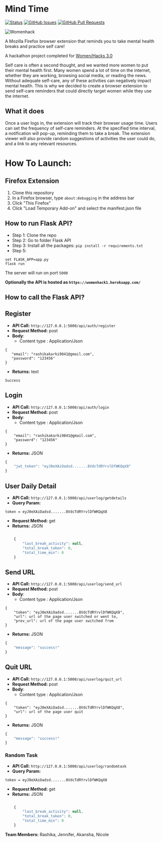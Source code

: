 # Mind Time

[![Status](https://img.shields.io/badge/status-active-success.svg)]()
[![GitHub Issues](https://img.shields.io/github/issues/RashikaKarki/WomenHack.svg)](https://github.com/RashikaKarki/WomenHack/issues)
[![GitHub Pull Requests](https://img.shields.io/github/issues-pr/RashikaKarki/WomenHack.svg)](https://github.com/RashikaKarki/WomenHack/pulls)

![Womenhack](https://github.com/RashikaKarki/WomenHack/blob/main/figma%20design.JPG)



A Mozilla Firefox browser extension that reminds you to take mental health breaks and practice self care!

A hackathon project completed for [Women/Hacks 3.0](https://www.womxnhacks.com/)  


Self care is often a second thought, and we wanted more women to put their mental health first. Many women spend a lot of time on the internet, whether they are working, browsing social media, or reading the news. Without adequate self-care, any of these activities can negatively impact mental health. This is why we decided to create a browser extension to send self-care reminders that could directly target women while they use the internet. 

## What it does
Once a user logs in, the extension will track their browser usage time. Users can set the frequency of self-care reminders. At the specified time interval, a notification will pop-up, reminding them to take a break. The extension viewer will also provide random suggestions of activities the user could do, and a link to any relevant resources. 

# How To Launch:

## Firefox Extension

1. Clone this repository
2. In a Firefox browser, type `about:debugging` in the address bar
3. Click "This Firefox" 
4. Click "Load Temporary Add-on" and select the manifest.json file


## How to run Flask API?

- Step 1:
Clone the repo
- Step 2: 
Go to folder Flask API
- Step 3:
Install all the packages: `pip install -r requirements.txt`
- Step 5:

```
set FLASK_APP=app.py
flask run
```

The server will run on port `5000`

**Optionally the API is hosted as `https://womenhack1.herokuapp.com/`**


## How to call the Flask API?

## Register
- **API Call:** `http://127.0.0.1:5000/api/auth/register` 
- **Request Method:** post
- **Body**: 
    - Content type : Application/Json
 ```
 {
    "email": "rashikakarki9841@gmail.com",
    "password": "123456"
}
``` 

- **Returns:** text

```
Success
```


## Login
- **API Call:** `http://127.0.0.1:5000/api/auth/login` 
- **Request Method:** post
- **Body**: 
    - Content type : Application/Json
```
{
    "email": "rashikakarki9841@gmail.com",
    "password": "123456"
}
```
- **Returns:** JSON
```javascript
{
    "jwt_token": "eyJ0eXAiOadsd.......8VdcTdRYrvlDfWKQqX8"
}
```



## User Daily Detail

- **API Call:** `http://127.0.0.1:5000/api/userlog/getdetails` 
- **Query Param:**
```
token = eyJ0eXAiOadsd.......8VdcTdRYrvlDfWKQqX8
```
- **Request Method:** get
- **Returns:** JSON
```javascript

    {
        "last_break_activity": null,
        "total_break_taken": 0,
        "total_time_min": 0
    }

```


## Send URL

- **API Call:** `http://127.0.0.1:5000/api/userlog/send_url` 
- **Request Method:** post
- **Body**: 
    - Content type : Application/Json
```
{
    "token": "eyJ0eXAiOadsd.......8VdcTdRYrvlDfWKQqX8",
    "url": url of the page user switched or went to,
    "prev_url": url of the page user switched from
}
```
- **Returns:** JSON
```javascript
{
    "message": "success!"
}
```


## Quit URL

- **API Call:** `http://127.0.0.1:5000/api/userlog/quit_url` 
- **Request Method:** post
- **Body**: 
    - Content type : Application/Json
```
{
    "token": "eyJ0eXAiOadsd.......8VdcTdRYrvlDfWKQqX8",
    "url": url of the page user quit
}
```
- **Returns:** JSON
```javascript
{
    "message": "success!"
}
```


### Random Task

- **API Call:** `http://127.0.0.1:5000/api/userlog/randomtask` 
- **Query Param:**
```
token = eyJ0eXAiOadsd.......8VdcTdRYrvlDfWKQqX8
```
- **Request Method:** get
- **Returns:** JSON
```javascript

    {
        "last_break_activity": null,
        "total_break_taken": 0,
        "total_time_min": 0
    }

```



**Team Members:** Rashika, Jennifer, Akansha, Nicole
